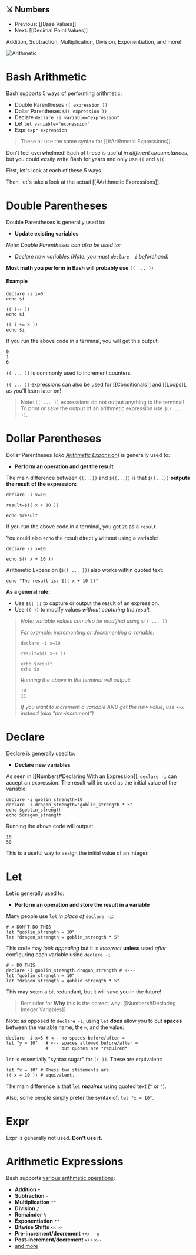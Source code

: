 ## ⚔️ Numbers

- Previous: [[Base Values]]
- Next: [[Decimal Point Values]]

Addition, Subtraction, Multiplication, Division, Exponentiation, and more!

![Arithmetic](Arithmetic.jpg)

# Bash Arithmetic

Bash supports 5 ways of performing arithmetic:
- Double Parentheses `(( expression ))`
- Dollar Parentheses `$(( expression ))`
- Declare `declare -i variable="expression"`
- Let `let variable="expression"`
- Expr `expr expression`

> These all use the same syntax for [[#Arithmetic Expressions]].

Don't feel overwhelmed! Each of these is useful _in different circumstances,_ but you could *easily* write Bash for years and only use `((` and `$((`.

First, let's look at each of these 5 ways.

Then, let's take a look at the actual [[#Arithmetic Expressions]].

# Double Parentheses

Double Parentheses is generally used to:
- **Update existing variables**

*Note: Double Parentheses can also be used to:*
- *Declare new variables (Note: you must `declare -i` beforehand)*

**Most math you perform in Bash will probably use** `(( ... ))`

#### Example

```shell
declare -i i=0
echo $i

(( i++ ))
echo $i

(( i += 5 ))
echo $i
```

If you run the above code in a terminal, you will get this output:

```
0
1
6
```

`(( ... ))` is commonly used to increment counters.

`(( ... ))` expressions can also be used for [[Conditionals]] and [[Loops]], as you'll learn later on!

> Note: `(( ... ))` expressions do not output anything to the terminal!
> To print or save the output of an arithmetic expression use `$(( ... ))`.

# Dollar Parentheses

Dollar Parentheses (_aka [Arithmetic Expansion](https://www.gnu.org/software/bash/manual/html_node/Arithmetic-Expansion.html)_) is generally used to:
- **Perform an operation and get the result**


The main difference between `((...))` and `$((...))` is that `$((...))` **outputs the result of the expression:**

```shell
declare -i x=10

result=$(( x + 10 ))

echo $result
```

If you run the above code in a terminal, you get `20` as a `result`.

You could also `echo` the result directly without using a variable:

```shell
declare -i x=10

echo $(( x + 10 ))
```

Arithmetic Expansion (`$(( ... ))`) also works within quoted text:

```shell
echo "The result is: $(( x + 10 ))"
```

**As a general rule:**
- Use `$(( ))` to capture or output the result of an expression.
- Use `(( ))` to modify values _without capturing the result._

> *Note: variable values can also be modified using* `$(( ... ))`
>
> _For example: incrementing or decrementing a variable:_
>
> ```shell
> declare -i x=10
> 
> result=$(( x++ ))
> 
> echo $result
> echo $x
> ```
> 
> *Running the above in the terminal will output:*
> ```
> 10
> 11
> ```
> 
> _If you want to increment a variable AND get the new value, use `++x` instead (aka "pre-increment")_

# Declare

Declare is generally used to:
- **Declare new variables**

As seen in [[Numbers#Declaring With an Expression]], `declare -i` can accept an expression. The result will be used as the initial value of the variable:

```shell
declare -i goblin_strength=10
declare -i dragon_strength="goblin_strength * 5"
echo $goblin_strength
echo $dragon_strength
```

Running the above code will output:

```
10
50
```

This is a useful way to assign the initial value of an integer.

# Let

Let is generally used to:
- **Perform an operation and store the result in a variable**

Many people use `let` _in place of_ `declare -i`:

```shell
# ✗ DON'T DO THIS
let "goblin_strength = 10"
let "dragon_strength = goblin_strength * 5"
```

This code may _look appealing_ but it is _incorrect_ **unless** used _after_ configuring each variable using `declare -i`

```shell
# ✓ DO THIS
declare -i goblin_strength dragon_strength # <---
let "goblin_strength = 10"
let "dragon_strength = goblin_strength * 5"
```

This may seem a bit redundant, but it will save you in the future!

> Reminder for **Why** this is the correct way:
> [[Numbers#Declaring Integer Variables]]

Note: as opposed to `declare -i`, using `let` **_does_** allow you to put **spaces** between the variable name, the `=`, and the value:

```shell
declare -i x=5 # <-- no spaces before/after =
let "y = 10"   # <-- spaces allowed before/after =
               #     but quotes are *required*
```

`let` is essentially "syntax sugar" for `(( ))`. These are equivalent:

```shell
let "x = 10" # These two statements are
(( x = 10 )) # equivalent.
```

The main difference is that `let` **_requires_** using quoted text (`"` or `'`).

Also, some people simply prefer the syntax of: `let "x = 10"`.

# Expr
Expr is generally not used. **Don't use it.**





# Arithmetic Expressions

Bash supports [various arithmetic operations](https://www.gnu.org/software/bash/manual/html_node/Shell-Arithmetic.html#Shell-Arithmetic):
- **Addition** `+`
- **Subtraction** `-`
- **Multiplication** `**`
- **Division** `/`
- **Remainder** `%`
- **Exponentiation** `**`
- **Bitwise Shifts** `<<` `>>`
- **Pre-increment/decrement** `++x` `--x`
- **Post-increment/decrement** `x++` `x--`
- [and more](https://www.gnu.org/software/bash/manual/html_node/Shell-Arithmetic.html#Shell-Arithmetic)